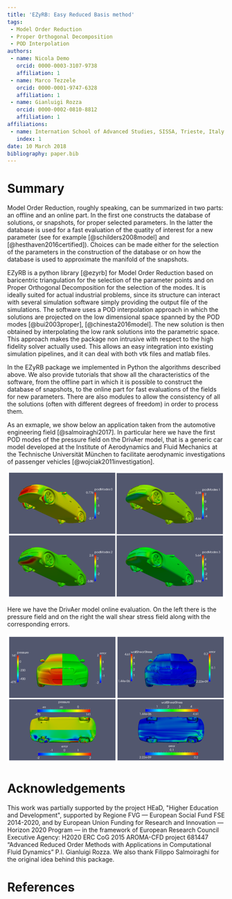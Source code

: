```yaml
---
title: 'EZyRB: Easy Reduced Basis method'
tags:
 - Model Order Reduction
 - Proper Orthogonal Decomposition
 - POD Interpolation
authors:
 - name: Nicola Demo
   orcid: 0000-0003-3107-9738
   affiliation: 1
 - name: Marco Tezzele
   orcid: 0000-0001-9747-6328
   affiliation: 1
 - name: Gianluigi Rozza
   orcid: 0000-0002-0810-8812
   affiliation: 1
affiliations:
 - name: Internation School of Advanced Studies, SISSA, Trieste, Italy
   index: 1
date: 10 March 2018
bibliography: paper.bib
---
```


# Summary

Model Order Reduction, roughly speaking, can be summarized in two parts: an offline and an online part. In the first one constructs the database of solutions, or snapshots, for proper selected parameters. In the latter the database is used for a fast evaluation of the quatity of interest for a new parameter (see for example [@schilders2008model] and [@hesthaven2016certified]). Choices can be made either for the selection of the parameters in the construction of the database or on how the database is used to approximate the manifold of the snapshots.

EZyRB is a python library [@ezyrb] for Model Order Reduction based on baricentric triangulation for the selection of the parameter points and on Proper Orthogonal Decomposition for the selection of the modes. It is ideally suited for actual industrial problems, since its structure can interact with several simulation software simply providing the output file of the simulations. The software uses a POD interpolation approach in which the solutions are projected on the low dimensional space spanned by the POD modes [@bui2003proper], [@chinesta2016model]. The new solution is then obtained by interpolating the low rank solutions into the parametric space. This approach makes the package non intrusive with respect to the high fidelity solver actually used. This allows an easy integration into existing simulation pipelines, and it can deal with both vtk files and matlab files.

In the EZyRB package we implemented in Python the algorithms described above. We also provide tutorials that show all the characteristics of the software, from the offline part in which it is possible to construct the database of snapshots, to the online part for fast evaluations of the fields for new parameters. There are also modules to allow the consistency of all the solutions (often with different degrees of freedom) in order to process them.

As an exmaple, we show below an application taken from the automotive engineering field [@salmoiraghi2017]. In particular here we have the first POD modes of the pressure field on the DrivAer model, that is a generic car model developed at the Institute of Aerodynamics and Fluid Mechanics at the Technische Universität München to facilitate aerodynamic investigations of passenger vehicles [@wojciak2011investigation].

![Snapshots](../readme/pod_modes.png)

Here we have the DrivAer model online evaluation. On the left there is the pressure field and on the right the wall shear stress field along with the corresponding errors.

![Reconstruction](../readme/errors.png)

# Acknowledgements
This work was partially supported by the project HEaD, "Higher Education and Development", supported by Regione FVG — European Social Fund FSE 2014-2020, and by European Union Funding for Research and Innovation — Horizon 2020 Program — in the framework of European Research Council Executive Agency: H2020 ERC CoG 2015 AROMA-CFD project 681447 “Advanced Reduced Order Methods with Applications in Computational Fluid Dynamics” P.I. Gianluigi Rozza. We also thank Filippo Salmoiraghi for the original idea behind this package.

# References
